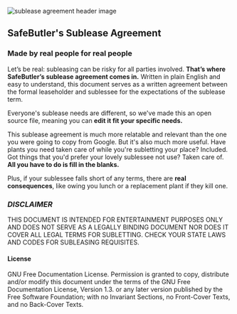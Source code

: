 ![sublease agreement header image](https://d2bx2pi9v1nae5.cloudfront.net/common/images/sublease/subleaseagreement.png)

## SafeButler's Sublease Agreement
### Made by real people for real people
Let’s be real: subleasing can be risky for all parties involved. **That’s where SafeButler’s sublease agreement comes in.** Written in plain English and easy to understand, this document serves as a written agreement between the formal leaseholder and sublessee for the expectations of the sublease term.

Everyone's sublease needs are different, so we've made this an open source file, meaning you can **edit it fit your specific needs.**

This sublease agreement is much more relatable and relevant than the one you were going to copy from Google. But it's also much more useful. Have plants you need taken care of while you're subletting your place? Included. Got things that you'd prefer your lovely sublessee not use? Taken care of. **All you have to do is fill in the blanks.**

Plus, if your sublessee falls short of any terms, there are **real consequences**, like owing you lunch or a replacement plant if they kill one. 

### *DISCLAIMER*
THIS DOCUMENT IS INTENDED FOR ENTERTAINMENT PURPOSES ONLY AND DOES NOT SERVE AS A LEGALLY BINDING DOCUMENT NOR DOES IT COVER ALL LEGAL TERMS FOR SUBLETTING. CHECK YOUR STATE LAWS AND CODES FOR SUBLEASING REQUISITES.


#### License
GNU Free Documentation License. Permission is granted to copy, distribute and/or modify this document under the terms of the GNU Free Documentation License, Version 1.3. or any later version published by the Free Software Foundation; with no Invariant Sections, no Front-Cover Texts, and no Back-Cover Texts.
